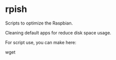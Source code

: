 # rpish
Scripts to optimize the Raspbian.

Cleaning default apps for reduce disk space usage.

For script use, you can make here:

wget <script url>
sudo chmod +x <script file>
./<script file>
  
Replace <script file> to script file name. EXAMPLE: clean-apps.sh
